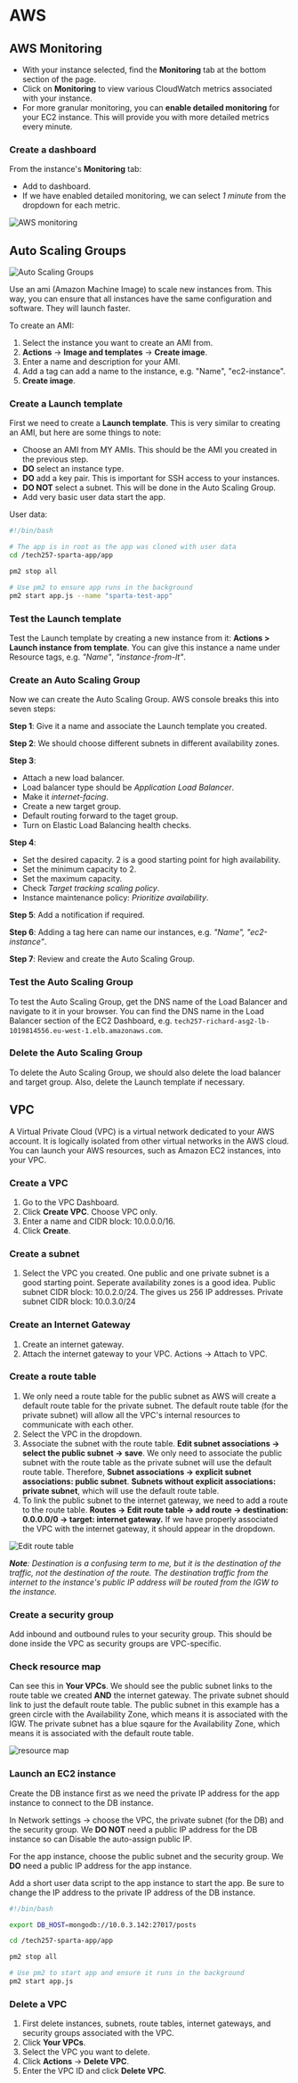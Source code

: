 # AWS

## AWS Monitoring

- With your instance selected, find the **Monitoring** tab at the bottom section of the page.
- Click on **Monitoring** to view various CloudWatch metrics associated with your instance.
- For more granular monitoring, you can **enable detailed monitoring** for your EC2 instance. This will provide you with more detailed metrics every minute.

### Create a dashboard

From the instance's **Monitoring** tab:

- Add to dashboard.
- If we have enabled detailed monitoring, we can select _1 minute_ from the dropdown for each metric.

![AWS monitoring](../imgs/aws_monitoring.jpg)

## Auto Scaling Groups

![Auto Scaling Groups](../imgs/aws_auto_scaling.jpg)

Use an ami (Amazon Machine Image) to scale new instances from. This way, you can ensure that all instances have the same configuration and software. They will launch faster.

To create an AMI:

1. Select the instance you want to create an AMI from.
2. **Actions** -> **Image and templates** -> **Create image**.
3. Enter a name and description for your AMI.
4. Add a tag can add a name to the instance, e.g. "Name", "ec2-instance".
5. **Create image**.

### Create a Launch template

First we need to create a **Launch template**. This is very similar to creating an AMI, but here are some things to note:

- Choose an AMI from MY AMIs. This should be the AMI you created in the previous step.
- **DO** select an instance type.
- **DO** add a key pair. This is important for SSH access to your instances.
- **DO NOT** select a subnet. This will be done in the Auto Scaling Group.
- Add very basic user data start the app.

User data:

```bash
#!/bin/bash

# The app is in root as the app was cloned with user data
cd /tech257-sparta-app/app

pm2 stop all

# Use pm2 to ensure app runs in the background
pm2 start app.js --name "sparta-test-app"
```

### Test the Launch template

Test the Launch template by creating a new instance from it: **Actions > Launch instance from template**. You can give this instance a name under Resource tags, e.g. _"Name"_, _"instance-from-lt"_.

### Create an Auto Scaling Group

Now we can create the Auto Scaling Group. AWS console breaks this into seven steps:

**Step 1**: Give it a name and associate the Launch template you created.

**Step 2**: We should choose different subnets in different availability zones.

**Step 3**:

- Attach a new load balancer.
- Load balancer type should be _Application Load Balancer_.
- Make it _internet-facing_.
- Create a new target group.
- Default routing forward to the taget group.
- Turn on Elastic Load Balancing health checks.

**Step 4**:

- Set the desired capacity. 2 is a good starting point for high availability.
- Set the minimum capacity to 2.
- Set the maximum capacity.
- Check _Target tracking scaling policy_.
- Instance maintenance policy: _Prioritize availability_.

**Step 5**: Add a notification if required.

**Step 6**: Adding a tag here can name our instances, e.g. _"Name", "ec2-instance"_.

**Step 7**: Review and create the Auto Scaling Group.

### Test the Auto Scaling Group

To test the Auto Scaling Group, get the DNS name of the Load Balancer and navigate to it in your browser. You can find the DNS name in the Load Balancer section of the EC2 Dashboard, e.g. `tech257-richard-asg2-lb-1019814556.eu-west-1.elb.amazonaws.com`.

### Delete the Auto Scaling Group

To delete the Auto Scaling Group, we should also delete the load balancer and target group. Also, delete the Launch template if necessary.

## VPC

A Virtual Private Cloud (VPC) is a virtual network dedicated to your AWS account. It is logically isolated from other virtual networks in the AWS cloud. You can launch your AWS resources, such as Amazon EC2 instances, into your VPC.

### Create a VPC

1. Go to the VPC Dashboard.
2. Click **Create VPC**.
Choose VPC only.
3. Enter a name and CIDR block: 10.0.0.0/16.
4. Click **Create**.

### Create a subnet

1. Select the VPC you created.
One public and one private subnet is a good starting point.
Seperate availability zones is a good idea.
Public subnet CIDR block: 10.0.2.0/24. The gives us 256 IP addresses.
Private subnet CIDR block: 10.0.3.0/24

### Create an Internet Gateway

1. Create an internet gateway.
2. Attach the internet gateway to your VPC. Actions -> Attach to VPC.

### Create a route table

1. We only need a route table for the public subnet as AWS will create a default route table for the private subnet. The default route table (for the private subnet) will allow all the VPC's internal resources to communicate with each other.
2. Select the VPC in the dropdown.
3. Associate the subnet with the route table. **Edit subnet associations -> select the public subnet -> save**.
We only need to associate the public subnet with the route table as the private subnet will use the default route table. Therefore, **Subnet associations -> explicit subnet associations: public subnet**. **Subnets without explicit associations: private subnet**, which will use the default route table.
4. To link the public subnet to the internet gateway, we need to add a route to the route table. **Routes -> Edit route table -> add route -> destination: 0.0.0.0/0 -> target: internet gateway.** If we have properly associated the VPC with the internet gateway, it should appear in the dropdown.

![Edit route table](../imgs/route_table.jpg)

_**Note**: Destination is a confusing term to me, but it is the destination of the traffic, not the destination of the route. The destination traffic from the internet to the instance's public IP address will be routed from the IGW to the instance._

### Create a security group

Add inbound and outbound rules to your security group. This should be done inside the VPC as security groups are VPC-specific.

### Check resource map

Can see this in **Your VPCs**. We should see the public subnet links to the route table we created **AND** the internet gateway. The private subnet should link to just the default route table. The public subnet in this example has a green circle with the Availability Zone, which means it is associated with the IGW. The private subnet has a blue sqaure for the Availability Zone, which means it is associated with the default route table.

![resource map](../imgs/resource_map.jpg)

### Launch an EC2 instance

Create the DB instance first as we need the private IP address for the app instance to connect to the DB instance.

In Network settings -> choose the VPC, the private subnet (for the DB) and the security group. We **DO NOT** need a public IP address for the DB instance so can Disable the auto-assign public IP.

For the app instance, choose the public subnet and the security group. We **DO** need a public IP address for the app instance.

Add a short user data script to the app instance to start the app. Be sure to change the IP address to the private IP address of the DB instance.

```bash
#!/bin/bash

export DB_HOST=mongodb://10.0.3.142:27017/posts

cd /tech257-sparta-app/app

pm2 stop all

# Use pm2 to start app and ensure it runs in the background
pm2 start app.js
```

### Delete a VPC

1. First delete instances, subnets, route tables, internet gateways, and security groups associated with the VPC.
2. Click **Your VPCs**.
3. Select the VPC you want to delete.
4. Click **Actions** -> **Delete VPC**.
5. Enter the VPC ID and click **Delete VPC**.
